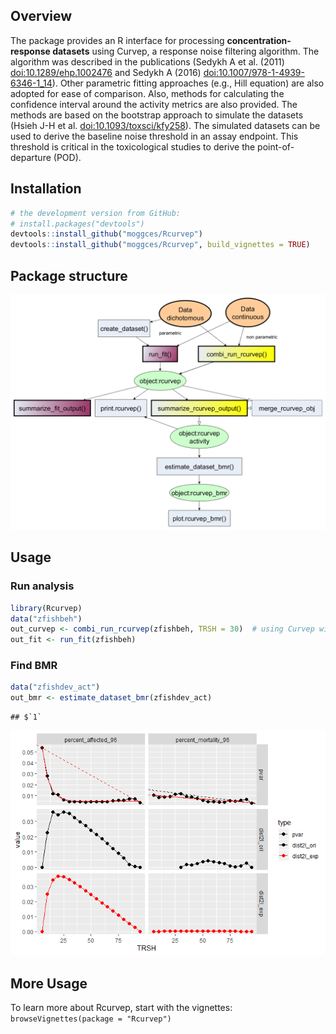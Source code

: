 
## Overview

The package provides an R interface for processing
**concentration-response datasets** using Curvep, a response noise filtering algorithm. The algorithm was described in the publications (Sedykh A et al. (2011) [doi:10.1289/ehp.1002476](https://doi.org/10.1289/ehp.1002476) and Sedykh A (2016) [doi:10.1007/978-1-4939-6346-1_14](https://doi.org/10.1007/978-1-4939-6346-1_14)). Other parametric fitting approaches (e.g., Hill equation) are also adopted for ease of comparison. Also, methods for calculating the confidence interval around the activity metrics are also provided. The methods are based on the bootstrap approach to simulate the datasets (Hsieh J-H et al. [doi:10.1093/toxsci/kfy258](https://doi.org/10.1093/toxsci/kfy258)). The simulated datasets can be used to derive the baseline noise threshold in an assay endpoint. This threshold is critical in the toxicological studies to derive the point-of-departure (POD).

## Installation

``` r
# the development version from GitHub:
# install.packages("devtools")
devtools::install_github("moggces/Rcurvep")
devtools::install_github("moggces/Rcurvep", build_vignettes = TRUE)
```

## Package structure

![](man/figures/rcurvep_scheme2.png)

## Usage

### Run analysis

``` r
library(Rcurvep)
data("zfishbeh")
out_curvep <- combi_run_rcurvep(zfishbeh, TRSH = 30)  # using Curvep with BMR = 30
out_fit <- run_fit(zfishbeh) 
```

### Find BMR

``` r
data("zfishdev_act")
out_bmr <- estimate_dataset_bmr(zfishdev_act)
```

    ## $`1`

![](man/figures/bmr_diagnostic_plot_example.png)<!-- -->

## More Usage

To learn more about Rcurvep, start with the vignettes:
`browseVignettes(package = "Rcurvep")`
